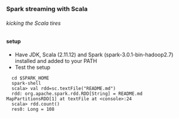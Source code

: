### Spark streaming with Scala 

###### kicking the Scala tires
#### setup

- Have JDK, Scala (2.11.12) and Spark (spark-3.0.1-bin-hadoop2.7) installed and added to your PATH
- Test the setup
 
```
  cd $SPARK_HOME
  spark-shell
  scala> val rdd=sc.textFile("README.md")
  rdd: org.apache.spark.rdd.RDD[String] = README.md MapPartitionsRDD[1] at textFile at <console>:24
  scala> rdd.count()
  res0: Long = 108
```
